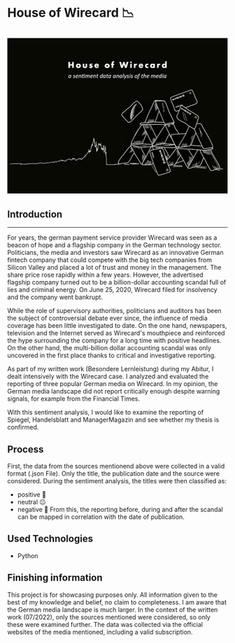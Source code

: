 # House of Wirecard 📉

![Alt-Text](Files/House-of-Wirecard.png)
---
## Introduction
---
For years, the german payment service provider Wirecard was seen as a beacon of hope and a flagship company in the German technology sector. Politicians, the media and investors saw Wirecard as an innovative German fintech company that could compete with the big tech companies from Silicon Valley and placed a lot of trust and money in the management. The share price rose rapidly within a few years. However, the advertised flagship company turned out to be a billion-dollar accounting scandal full of lies and criminal energy. On June 25, 2020, Wirecard filed for insolvency and the company went bankrupt. 

While the role of supervisory authorities, politicians and auditors has been the subject of controversial debate ever since, the influence of media coverage has been little investigated to date. On the one hand, newspapers, television and the Internet served as Wirecard's mouthpiece and reinforced the hype surrounding the company for a long time with positive headlines. On the other hand, the multi-billion dollar accounting scandal was only uncovered in the first place thanks to critical and investigative reporting.

As part of my written work (Besondere Lernleistung) during my Abitur, I dealt intensively with the Wirecard case. I analyzed and evaluated the reporting of three popular German media on Wirecard. In my opinion, the German media landscape did not report critically enough despite warning signals, for example from the Financial Times.

With this sentiment analysis, I would like to examine the reporting of Spiegel, Handelsblatt and ManagerMagazin and see whether my thesis is confirmed.

## Process
First, the data from the sources mentionend above were collected in a valid format (.json File). Only the title, the publication date and the source were considered. 
During the sentiment analysis, the titles were then classified as:
- positive 🙂
- neutral 😐
- negative 🙁
From this, the reporting before, during and after the scandal can be mapped in correlation with the date of publication.

## Used Technologies
- Python


## Finishing information
This project is for showcasing purposes only. All information given to the best of my knowledge and belief, no claim to completeness. I am aware that the German media landscape is much larger. In the context of the written work (07/2022), only the sources mentioned were considered, so only these were examined further. The data was collected via the official websites of the media mentioned, including a valid subscription.